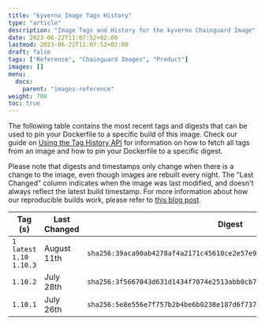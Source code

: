 ```yaml
---
title: "kyverno Image Tags History"
type: "article"
description: "Image Tags and History for the kyverno Chainguard Image"
date: 2023-06-22T11:07:52+02:00
lastmod: 2023-06-22T11:07:52+02:00
draft: false
tags: ["Reference", "Chainguard Images", "Product"]
images: []
menu:
  docs:
    parent: "images-reference"
weight: 700
toc: true
---
```


The following table contains the most recent tags and digests that can be used to pin your Dockerfile to a specific build of this image. Check our guide on [Using the Tag History API](/chainguard/chainguard-images/using-the-tag-history-api/) for information on how to fetch all tags from an image and how to pin your Dockerfile to a specific digest.

Please note that digests and timestamps only change when there is a change to the image, even though images are rebuilt every night. The "Last Changed" column indicates when the image was last modified, and doesn't always reflect the latest build timestamp. For more information about how our reproducible builds work, please refer to [this blog post](https://www.chainguard.dev/unchained/reproducing-chainguards-reproducible-image-builds).

| Tag (s)                       | Last Changed | Digest                                                                    |
|-------------------------------|--------------|---------------------------------------------------------------------------|
|  `1` `latest` `1.10` `1.10.3` | August 11th  | `sha256:39aca90ab4278af4a2171c45610ce2e57e9c53ca3a23a81a678f20cdc03abbfe` |
|  `1.10.2`                     | July 28th    | `sha256:3f5667043d631d1434f7074e2513abb0cb728611529ba5bafc9c409b7dc5839e` |
|  `1.10.1`                     | July 26th    | `sha256:5e8e556e7f757b2b4be6b0238e187d6f737169180e6d51469f1e61589b07c77d` |
